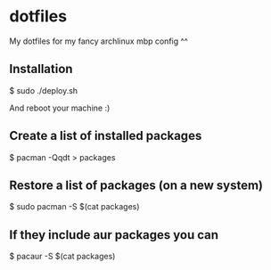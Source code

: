 # dotfiles
My dotfiles for my fancy archlinux mbp config ^^

## Installation

 $ sudo ./deploy.sh

And reboot your machine :)

## Create a list of installed packages

 $ pacman -Qqdt > packages

## Restore a list of packages (on a new system)

 $ sudo pacman -S $(cat packages)

## If they include aur packages you can

 $ pacaur -S $(cat packages)

